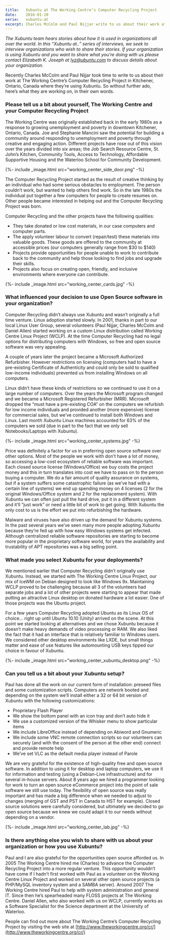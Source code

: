 ```yaml
---
title:   Xubuntu at The Working Centre’s Computer Recycling Project
date:    2016-01-20
serie:   xubuntu-at
excerpt: Charles McColm and Paul Nijjar write to us about their work at The Working Centre's Computer Recycling Project in Kitchener, Ontario, Canada.
---
```


_The Xubuntu team hears stories about how it is used in organizations all over the world. In this “Xubuntu at..” series of interviews, we seek to interview organizations who wish to share their stories. If your organization is using Xubuntu and you want to share what you’re doing with us please contact Elizabeth K. Joseph at lyz@ubuntu.com to discuss details about your organization._

Recently Charles McColm and Paul Nijjar took time to write to us about their work at The Working Centre’s Computer Recycling Project in Kitchener, Ontario, Canada where they’re using Xubuntu. So without further ado, here’s what they are working on, in their own words.

### Please tell us a bit about yourself, The Working Centre and your Computer Recycling Project

The Working Centre was originally established back in the early 1980s as a response to growing unemployment and poverty in downtown Kitchener, Ontario, Canada. Joe and Stephanie Mancini saw the potential for building a community around responding to unemployment and poverty through creative and engaging action. Different projects have rose out of this vision over the years divided into six areas; the Job Search Resource Centre, St. John’s Kitchen, Community Tools, Access to Technology, Affordable Supportive Housing and the Waterloo School for Community Development.

{%- include _image.html src="working_center_side_door.png" -%}

The Computer Recycling Project started as the result of creative thinking by an individual who had some serious obstacles to employment. The person couldn’t work, but wanted to help others find work. So in the late 1980s the individual put together a few computers for people to create resumes on. Other people became interested in helping out and the Computer Recycling Project was born.

Computer Recycling and the other projects have the following qualities:

- They take donated or low cost materials, in our case computers and computer parts.
- The apply volunteer labour to convert (repair/test) these materials into valuable goods. These goods are offered to the community at accessible prices (our computers generally range from $30 to $140)
- Projects provide opportunities for people unable to work to contribute back to the community and help those looking to find jobs and upgrade their skills.
- Projects also focus on creating open, friendly, and inclusive environments where everyone can contribute.

{%- include _image.html src="working_center_cards.jpg" -%}

### What influenced your decision to use Open Source software in your organization?

Computer Recycling didn’t always use Xubuntu and wasn’t originally a full time venture. Linux adoption started slowly. In 2001, thanks in part to our local Linux User Group, several volunteers (Paul Nijjar, Charles McColm and Daniel Allen) started working on a custom Linux distribution called Working Centre Linux Project (WCLP). At the time Computer Recycling had no legal options for distributing computers with Windows, so free and open source software was very appealing.

A couple of years later the project became a Microsoft Authorized Refurbisher. However restrictions on licensing (computers had to have a pre-existing Certificate of Authenticity and could only be sold to qualified low-income individuals) prevented us from installing Windows on all computers.

Linux didn’t have these kinds of restrictions so we continued to use it on a large number of computers. Over the years the Microsoft program changed and we became a Microsoft Registered Refurbisher (MRR). Microsoft dropped the “must have a pre-existing COA” on the computers we refurbish for low income individuals and provided another (more expensive) license for commercial sales, but we’ve continued to install both Windows and Linux. Last month Xubuntu Linux machines accounted for 63% of the computers we sold (due in part to the fact that we only sell Notebooks/Laptops with Xubuntu).

{%- include _image.html src="working_center_systems.jpg" -%}

Price was definitely a factor for us in preferring open source software over other options. Most of the people we work with don’t have a lot of money, so accessing a low-cost ecosystem of reliable software was important. Each closed source license (Windows/Office) we buy costs the project money and this in turn translates into cost we have to pass on to the person buying a computer. We do a fair amount of quality assurance on systems, but if a system suffers some catastrophic failure (as we’ve had with a certain line of systems) we end up spending money on 4 licenses (2 for the original Windows/Office system and 2 for the replacement system). With Xubuntu we can often just pull the hard drive, put it in a different system and it’ll “just work” or need a little bit of work to get going. With Xubuntu the only cost to us is the effort we put into refurbishing the hardware.

Malware and viruses have also driven up the demand for Xubuntu systems. In the past several years we’ve seen many more people adopting Xubuntu because they’re fed up with how easy Windows systems get infected. Although centralized reliable software repositories are starting to become more popular in the proprietary software world, for years the availability and trustability of APT repositories was a big selling point.

### What made you select Xubuntu for your deployments?

We mentioned earlier that Computer Recycling didn’t originally use Xubuntu. Instead, we started with The Working Centre Linux Project, our mix of IceWM on Debian designed to look like Windows 9x. Maintaining WCLP proved to be challenging because all 3 of the volunteers had separate jobs and a lot of other projects were starting to appear that made putting an attractive Linux desktop on donated hardware a lot easier. One of those projects was the Ubuntu project.

For a few years Computer Recycling adopted Ubuntu as its Linux OS of choice… right up until Ubuntu 10.10 (Unity) arrived on the scene. At this point we started looking at alternatives and we chose Xubuntu because it doesn’t make heavy demands of video processing or RAM. We also liked the fact that it had an interface that is relatively familiar to Windows users. We considered other desktop environments like LXDE, but small things matter and ease of use features like automounting USB keys tipped our choice in favour of Xubuntu.

{%- include _image.html src="working_center_xubuntu_desktop.png" -%}

### Can you tell us a bit about your Xubuntu setup?

Paul has done all the work on our current form of installation: preseed files and some customization scripts. Computers are network booted and depending on the system we’ll install either a 32 or 64 bit version of Xubuntu with the following customizations:

- Proprietary Flash Player
- We show the bottom panel with an icon tray and don’t auto hide it
- We use a customized version of the Whisker menu to show particular items
- We include LibreOffice instead of depending on Abiword and Gnumeric
- We include some VNC remote connection scripts so our volunteers can securely (and with the consent of the person at the other end) connect and provide remote help
- We’ve set VLC as the default media player instead of Parole

We are very grateful for the existence of high-quality free and open source software. In addition to using it for desktop and laptop computers, we use it for information and testing (using a Debian-Live infrastructure) and for several in-house servers. About 8 years ago we hired a programmer looking for work to turn an open source eCommerce project into the point of sale software we still use today. The flexibility of open source was really important and has made a big difference when we needed to adjust to changes (merging of GST and PST in Canada to HST for example). Closed source solutions were carefully considered, but ultimately we decided to go open source because we knew we could adapt it to our needs without depending on a vendor.

{%- include _image.html src="working_center_lab.jpg" -%}

### Is there anything else you wish to share with us about your organization or how you use Xubuntu?

Paul and I are also grateful for the opportunities open source afforded us. In 2005 The Working Centre hired me (Charles) to advance the Computer Recycling Project into a more regular venture. This opportunity wouldn’t have come if I hadn’t first worked with Paul as a volunteer on the Working Centre Linux Project and worked on several other open source projects (a PHP/MySQL inventory system and a SAMBA server). Around 2007 The Working Centre hired Paul to help with system administration and general IT. Since then he’s spearheaded many FLOSS projects at The Working Centre. Daniel Allen, who also worked with us on WCLP, currently works as a Software Specialist for the Science department at the University of Waterloo.

People can find out more about The Working Centre’s Computer Recycling Project by visiting the web site at [http://www.theworkingcentre.org/cr/](http://www.theworkingcentre.org/cr/)
